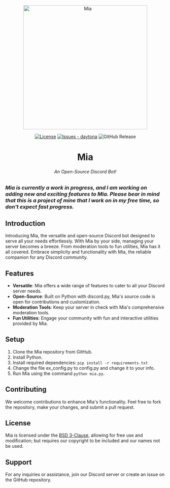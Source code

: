 <div align="center">
<img src="https://github.com/Hamziee/Mia/blob/main/readme.jpg?raw=true" style="height: 390px;align: center;" alt="Mia"/>

<div align="center">

[![License](https://img.shields.io/badge/License-Apache--3.0-blue)](#license)
[![Issues - daytona](https://img.shields.io/github/issues/Hamziee/Mia)](https://github.com/Hamziee/Mia/issues)
![GitHub Release](https://img.shields.io/github/v/release/Hamziee/Mia)

</div>

# Mia
###### An Open-Source Discord Bot! 

</div>

### *Mia is currently a work in progress, and I am working on adding new and exciting features to Mia. Please bear in mind that this is a project of mine that I work on in my free time, so don't expect fast progress.*

## Introduction
Introducing Mia, the versatile and open-source Discord bot designed to serve all your needs effortlessly. With Mia by your side, managing your server becomes a breeze. From moderation tools to fun utilities, Mia has it all covered. Embrace simplicity and functionality with Mia, the reliable companion for any Discord community.

## Features
- **Versatile**: Mia offers a wide range of features to cater to all your Discord server needs.
- **Open-Source**: Built on Python with discord.py, Mia's source code is open for contributions and customization.
- **Moderation Tools**: Keep your server in check with Mia's comprehensive moderation tools.
- **Fun Utilities**: Engage your community with fun and interactive utilities provided by Mia.

## Setup
1. Clone the Mia repository from GitHub.
2. Install Python.
3. Install required dependencies: `pip install -r requirements.txt`
3. Change the file ex_config.py to config.py and change it to your info.
4. Run Mia using the command `python mia.py`.

## Contributing
We welcome contributions to enhance Mia's functionality. Feel free to fork the repository, make your changes, and submit a pull request.

## License
Mia is licensed under the [BSD 3-Clause](https://github.com/Hamziee/Mia/blob/main/LICENSE), allowing for free use and modification; but requires our copyright to be included and our names not be used.

## Support
For any inquiries or assistance, join our Discord server or create an issue on the GitHub repository.

